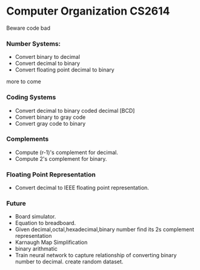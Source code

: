 # Computer Organization CS2614

Beware code bad


### Number Systems:
- Convert binary to decimal
- Convert decimal to binary
- Convert floating point decimal to binary

more to come

### Coding Systems
- Convert decimal to binary coded decimal [BCD]
- Convert binary to gray code
- Convert gray code to binary

### Complements
- Compute (r-1)'s complement for decimal.
- Compute 2's complement for binary.

### Floating Point Representation
- Convert decimal to IEEE floating point representation. 

### Future
- Board simulator.
- Equation to breadboard. 
- Given decimal,octal,hexadecimal,binary number find its 2s complement representation
- Karnaugh Map Simplification
- binary arithmatic
- Train neural network to capture relationship of converting binary number to decimal. create random dataset.

